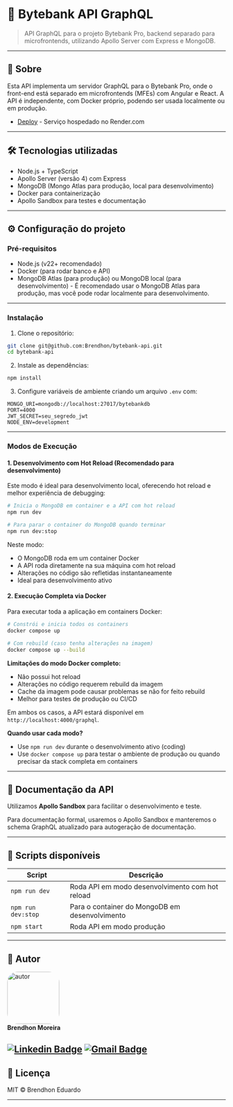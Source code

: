 # 🚀 Bytebank API GraphQL

> API GraphQL para o projeto Bytebank Pro, backend separado para microfrontends, utilizando Apollo Server com Express e MongoDB.

---

## 📖 Sobre

Esta API implementa um servidor GraphQL para o Bytebank Pro, onde o front-end está separado em microfrontends (MFEs) com Angular e React. A API é independente, com Docker próprio, podendo ser usada localmente ou em produção.

- [Deploy](https://bytebank-api.onrender.com/graphql) - Serviço hospedado no Render.com

---

## 🛠 Tecnologias utilizadas

* Node.js + TypeScript
* Apollo Server (versão 4) com Express
* MongoDB (Mongo Atlas para produção, local para desenvolvimento)
* Docker para containerização
* Apollo Sandbox para testes e documentação

---

## ⚙️ Configuração do projeto

### Pré-requisitos

* Node.js (v22+ recomendado)
* Docker (para rodar banco e API)
* MongoDB Atlas (para produção) ou MongoDB local (para desenvolvimento) - É recomendado usar o MongoDB Atlas para produção, mas você pode rodar localmente para desenvolvimento.

---

### Instalação

1. Clone o repositório:

```bash
git clone git@github.com:Brendhon/bytebank-api.git
cd bytebank-api
```

2. Instale as dependências:

```bash
npm install
```

3. Configure variáveis de ambiente criando um arquivo `.env` com:

```env
MONGO_URI=mongodb://localhost:27017/bytebankdb
PORT=4000
JWT_SECRET=seu_segredo_jwt
NODE_ENV=development
```

---

### Modos de Execução

#### 1. Desenvolvimento com Hot Reload (Recomendado para desenvolvimento)

Este modo é ideal para desenvolvimento local, oferecendo hot reload e melhor experiência de debugging:

```bash
# Inicia o MongoDB em container e a API com hot reload
npm run dev

# Para parar o container do MongoDB quando terminar
npm run dev:stop
```

Neste modo:
- O MongoDB roda em um container Docker
- A API roda diretamente na sua máquina com hot reload
- Alterações no código são refletidas instantaneamente
- Ideal para desenvolvimento ativo

#### 2. Execução Completa via Docker

Para executar toda a aplicação em containers Docker:

```bash
# Constrói e inicia todos os containers
docker compose up

# Com rebuild (caso tenha alterações na imagem)
docker compose up --build
```

**Limitações do modo Docker completo:**
- Não possui hot reload
- Alterações no código requerem rebuild da imagem
- Cache da imagem pode causar problemas se não for feito rebuild
- Melhor para testes de produção ou CI/CD

Em ambos os casos, a API estará disponível em `http://localhost:4000/graphql`.

**Quando usar cada modo?**
- Use `npm run dev` durante o desenvolvimento ativo (coding)
- Use `docker compose up` para testar o ambiente de produção ou quando precisar da stack completa em containers

---

## 📑 Documentação da API

Utilizamos **Apollo Sandbox** para facilitar o desenvolvimento e teste.

Para documentação formal, usaremos o Apollo Sandbox e manteremos o schema GraphQL atualizado para autogeração de documentação.

---

## 🧰 Scripts disponíveis

| Script              | Descrição                                       |
| ------------------- | ----------------------------------------------- |
| `npm run dev`       | Roda API em modo desenvolvimento com hot reload |
| `npm run dev:stop`  | Para o container do MongoDB em desenvolvimento  |
| `npm start`         | Roda API em modo produção                       |

---

## 👥 Autor
<img style="border-radius: 20%;" src="https://avatars1.githubusercontent.com/u/52840078?s=400&u=67bc81db89b5abf12cf592e0c610426afd3a02f4&v=4" width="120px;" alt="autor"/><br>
**Brendhon Moreira**

[![Linkedin Badge](https://img.shields.io/badge/-Brendhon-blue?style=flat-square&logo=Linkedin&logoColor=white&link=https://www.linkedin.com/in/brendhon-moreira)](https://www.linkedin.com/in/brendhon-moreira)
[![Gmail Badge](https://img.shields.io/badge/-brendhon.e.c.m@gmail.com-c14438?style=flat-square&logo=Gmail&logoColor=white&link=mailto:brendhon.e.c.m@gmail.com)](mailto:brendhon.e.c.m@gmail.com)
---

## 📄 Licença

MIT © Brendhon Eduardo

---

